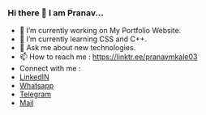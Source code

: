 ### Hi there 👋 I am Pranav...

<!--
**PranavKale03/PranavKale03** is a ✨ _special_ ✨ repository because its `README.md` (this file) appears on your GitHub profile.

Here are some ideas to get you started:
-->
- 🔭 I’m currently working on My Portfolio Website.
- 🌱 I’m currently learning CSS and C++.
- 💬 Ask me about new technologies.
- 📫 How to reach me : https://linktr.ee/pranavmkale03
- Connect with me : 
- <a href="www.linkedin.com/in/pranav-kale-2aa64822b">LinkedIN</a>
- <a href="https://drive.google.com/file/d/1K9kBo_KyX_smxnpXSsbOayuFj6l7e4q_/view?usp=share_link">Whatsapp</a>
- <a href="https://drive.google.com/file/d/1jTje2H9Aj9zr8U_8Rk6Y5fm0-ygnmz3s/view?usp=share_link">Telegram</a>
- <a href=”mailto:pranavmkale99@gmail.com” target=”_blank”>Mail</a>
